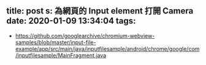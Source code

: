 title: post
s: 為網頁的 Input element 打開 Camera
date: 2020-01-09 13:34:04
tags:
---

* https://github.com/googlearchive/chromium-webview-samples/blob/master/input-file-example/app/src/main/java/inputfilesample/android/chrome/google/com/inputfilesample/MainFragment.java
